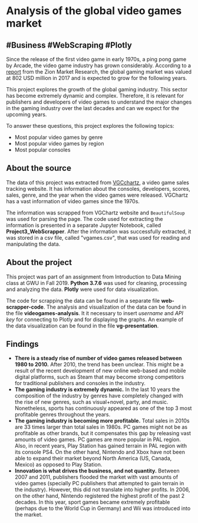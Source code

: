 # Analysis of the global video games market
## #Business #WebScraping #Plotly

Since the release of the first video game in early 1970s, a ping pong game by Arcade, the video game industry has grown considerably. According to a [report](https://www.zionmarketresearch.com/report/cloud-gaming-market) from the Zion Market Research, the global gaming market was valued at 802 USD million in 2017 and is expected to grow for the following years.

This project explores the growth of the global gaming industry. This sector has become extremely dynamic and complex. Therefore, it is relevant for publishers and developers of video games to understand the major changes in the gaming industry over the last decades and can we expect for the upcoming years.

To answer these questions, this project explores the following topics:

* Most popular video games by genre
* Most popular video games by region
* Most popular consoles

## About the source

The data of this project was extracted from [VGCchartz](http://www.vgchartz.com/gamedb/), a video game sales tracking website. It has information about the consoles, developers, scores, sales, genre, and the year when the video games were released. VGChartz has a vast information of video games since the 1970s. 

The information was scrapped from VGChartz website and `BeautifulSoup` was used for parsing the page. The code used for extracting the information is presented in a separate Jupyter Notebook, called **Project3_WebScrapper**. After the information was successfully extracted, it was stored in a csv file, called "vgames.csv", that was used for reading and manipulating the data.

## About the project

This project was part of an assignment from Introduction to Data Mining class at GWU in Fall 2019.
**Python 3.7.6** was used for cleaning, processing and analyzing the data. **Plotly** were used for data visualization.

The code for scrapping the data can be found in a separate file **web-scrapper-code**. The analysis and visualization of the data can be found in the file **videogames-analysis**. It it necessary to insert *username* and *API key* for connecting to Plotly and for displaying the graphs. An example of the data visualization can be found in the file **vg-presentation**.

## Findings

- **There is a steady rise of number of video games released between 1980 to 2010.** After 2010, the trend has been unclear. This might be a result of the recent development of new online web-based and mobile digital platforms, such as Steam that may become strong competitors for traditional publishers and consoles in the industry.
- **The gaming industry is extremely dynamic.** In the last 10 years the composition of the industry by genres have completely changed with the rise of new genres, such as visual+novel, party, and music. Nonetheless, sports has continuously appeared as one of the top 3 most profitable genres throughout the years.
- **The gaming industry is becoming more profitable.** Total sales in 2010s are 33 times larger than total sales in 1980s. PC games might not be as profitable as other brands, but it compensates this gap by releasing vast amounts of video games.
PC games are more popular in PAL region. Also, in recent years, Play Station has gained terrain in PAL region with its console PS4. On the other hand, Nintendo and Xbox have not been able to expand their market beyond North America (US, Canada, Mexico) as opposed to Play Station.
- **Innovation is what drives the business, and not quantity.** Between 2007 and 2011, publishers flooded the market with vast amounts of video games (specially PC publishers that attempted to gain terrain in the industry). However, this did not translate into higher profits. In 2006, on the other hand, Nintendo registered the highest profit of the past 2 decades. In this year, sport games became extremely profitable (perhaps due to the World Cup in Germany) and Wii was introduced into the market.
